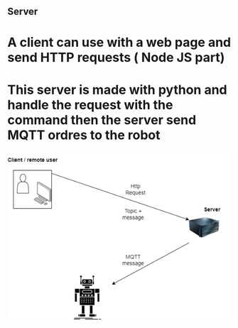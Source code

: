 ## Server

# A client can use  with a web page and send  HTTP requests ( Node JS part)

# This server is made with python and handle the request with the command then the server send MQTT ordres to the robot

![Alt text](diag.png "Architecture")